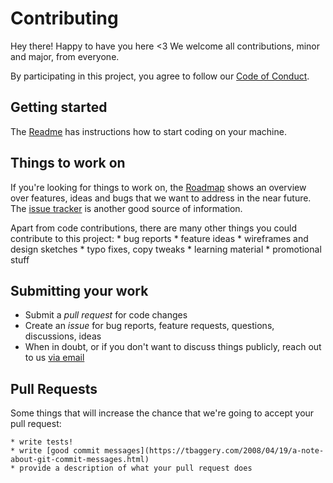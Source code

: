 # Contributing

Hey there! Happy to have you here <3
We welcome all contributions, minor and major, from everyone.

By participating in this project, you agree to follow our [Code of Conduct](https://github.com/hamvocke/doppelkopf/blob/master/CODE_OF_CONDUCT.md).

## Getting started
The [Readme](https://github.com/hamvocke/doppelkopf/blob/master/README.md) has instructions how to start coding on your machine.

## Things to work on
If you're looking for things to work on, the [Roadmap](https://github.com/hamvocke/doppelkopf/projects/1) shows an overview over features, ideas and bugs that we want to address in the near future. The [issue tracker](https://github.com/hamvocke/doppelkopf/issues) is another good source of information.

Apart from code contributions, there are many other things you could contribute to this project:
    * bug reports
    * feature ideas
    * wireframes and design sketches
    * typo fixes, copy tweaks
    * learning material
    * promotional stuff

## Submitting your work
* Submit a *pull request* for code changes
* Create an *issue* for bug reports, feature requests, questions, discussions, ideas
* When in doubt, or if you don't want to discuss things publicly, reach out to us [via email](mailto:ham@hamvocke.com)

## Pull Requests
Some things that will increase the chance that we're going to accept your pull request:

    * write tests!
    * write [good commit messages](https://tbaggery.com/2008/04/19/a-note-about-git-commit-messages.html)
    * provide a description of what your pull request does

